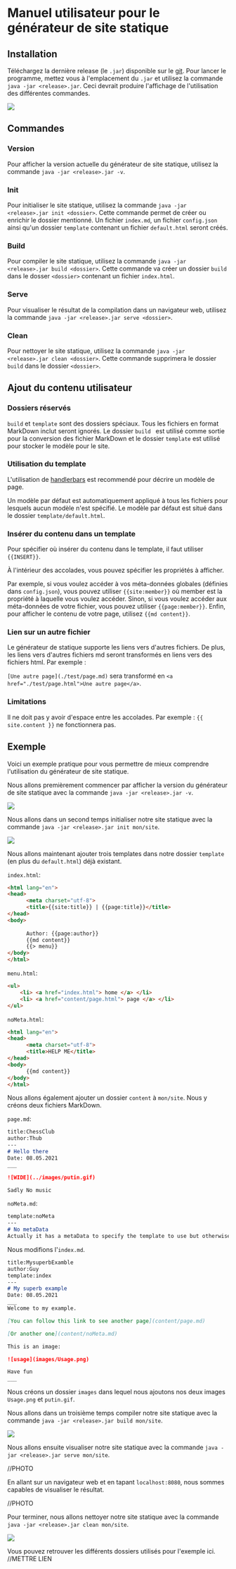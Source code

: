 # Manuel utilisateur pour le générateur de site statique

## Installation

Téléchargez la dernière release (le `.jar`) disponible sur le [git](https://github.com/gen-classroom/projet-besseau_cerottini_maziero_ogi/releases). Pour lancer le programme, mettez vous à l'emplacement du `.jar` et utilisez la commande `java -jar <release>.jar`. Ceci devrait produire l'affichage de l'utilisation des différentes commandes.

![](images/Usage.png)



## Commandes

### Version

Pour afficher la version actuelle du générateur de site statique, utilisez la commande `java -jar <release>.jar -v`.

### Init

Pour initialiser le site statique, utilisez la commande `java -jar <release>.jar init <dossier>`. Cette commande permet de créer ou enrichir le dossier mentionné. Un fichier `index.md`, un fichier `config.json` ainsi qu'un dossier `template` contenant un fichier `default.html` seront créés.

### Build

Pour compiler le site statique, utilisez la commande `java -jar <release>.jar build <dossier>`. Cette commande va créer un dossier `build` dans le dosser `<dossier>` contenant un fichier `index.html`.

### Serve

Pour visualiser le résultat de la compilation dans un navigateur web, utilisez la commande `java -jar <release>.jar serve <dossier>`. 

### Clean

Pour nettoyer le site statique, utilisez la commande `java -jar <release>.jar clean <dossier>`. Cette commande supprimera le dossier `build` dans le dossier `<dossier>`.



## Ajout du contenu utilisateur

### Dossiers réservés

`build` et `template` sont des dossiers spéciaux. Tous les fichiers en format MarkDown inclut seront ignorés. Le dossier `build ` est utilisé comme sortie pour la conversion des fichier MarkDown et le dossier `template` est utilisé pour stocker le modèle pour le site.

### Utilisation du template

L'utilisation de [handlerbars](https://handlebarsjs.com/) est recommendé pour décrire un modèle de page.

Un modèle par défaut est automatiquement appliqué à tous les fichiers pour lesquels aucun modèle n'est spécifié. Le modèle par défaut est situé dans le dossier `template/default.html`.

### Insérer du contenu dans un template

Pour spécifier où insérer du contenu dans le template, il faut utiliser `{{INSERT}}`.

À l'intérieur des accolades, vous pouvez spécifier les propriétés à afficher.

Par exemple, si vous voulez accéder à vos méta-données globales (définies dans `config.json`), vous pouvez utiliser `{{site:member}}` où member est la propriété à laquelle vous voulez accéder. Sinon, si vous voulez accéder aux méta-données de votre fichier, vous pouvez utiliser `{{page:member}}`. Enfin, pour afficher le contenu de votre page, utilisez `{{md content}}`.

### Lien sur un autre fichier

Le générateur de statique supporte les liens vers d'autres fichiers. De plus, les liens vers d'autres fichiers md seront transformés en liens vers des fichiers html. Par exemple :

`[Une autre page](./test/page.md)` sera transformé en `<a href="./test/page.html">Une autre page</a>`.

### Limitations

Il ne doit pas y avoir d'espace entre les accolades. Par exemple : `{{ site.content }}` ne fonctionnera pas.



## Exemple

Voici un exemple pratique pour vous permettre de mieux comprendre l'utilisation du générateur de site statique.

Nous allons premièrement commencer par afficher la version du générateur de site statique avec la commande `java -jar <release>.jar -v`.

![](images/version.png)

Nous allons dans un second temps initialiser notre site statique avec la commande `java -jar <release>.jar init mon/site`.

![](images/init.png)

Nous allons maintenant ajouter trois templates dans notre dossier `template` (en plus du `default.html`) déjà existant.

`index.html`:

```html
<html lang="en">
<head>
      <meta charset="utf-8">
      <title>{{site:title}} | {{page:title}}</title>
</head>
<body>
      
      Author: {{page:author}}
      {{md content}}
      {{> menu}}
</body>
</html>
```

`menu.html`:

```html
<ul>
    <li> <a href="index.html"> home </a> </li>
    <li> <a href="content/page.html"> page </a> </li>
</ul>
```

`noMeta.html`:

```html
<html lang="en">
<head>
      <meta charset="utf-8">
      <title>HELP ME</title>
</head>
<body>
      {{md content}}
</body>
</html>
```

Nous allons également ajouter un dossier `content` à `mon/site`. Nous y créons deux fichiers MarkDown.

`page.md`:

```markdown
title:ChessClub
author:Thub
---
# Hello there
Date: 08.05.2021 
___

![WIDE](../images/putin.gif)

Sadly No music
```

`noMeta.md`:

```markdown
template:noMeta
---
# No metaData
Actually it has a metaData to specify the template to use but otherwise it only has global meta-data accesible.
```

Nous modifions l'`index.md`.

```markdown
title:MysuperbExamble
author:Guy
template:index
---
# My superb example
Date: 08.05.2021 
___
Welcome to my example. 

[You can follow this link to see another page](content/page.md)

[Or another one](content/noMeta.md)

This is an image:

![usage](images/Usage.png)

Have fun
___
```

Nous créons un dossier `images` dans lequel nous ajoutons nos deux images `Usage.png` et `putin.gif`.



Nous allons dans un troisième temps compiler notre site statique avec la commande `java -jar <release>.jar build mon/site`.

![](images/build.png)

Nous allons ensuite visualiser notre site statique avec la commande `java -jar <release>.jar serve mon/site`.

//PHOTO

En allant sur un navigateur web et en tapant `localhost:8080`, nous sommes capables de visualiser le résultat.

//PHOTO

Pour terminer, nous allons nettoyer notre site statique avec la commande `java -jar <release>.jar clean mon/site`.

![](images/clean.png)



Vous pouvez retrouver les différents dossiers utilisés pour l'exemple ici. //METTRE LIEN




